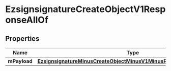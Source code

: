 
# EzsignsignatureCreateObjectV1ResponseAllOf

## Properties
Name | Type | Description | Notes
------------ | ------------- | ------------- | -------------
**mPayload** | [**EzsignsignatureMinusCreateObjectMinusV1MinusResponseMinusMPayload**](EzsignsignatureMinusCreateObjectMinusV1MinusResponseMinusMPayload.md) |  | 



